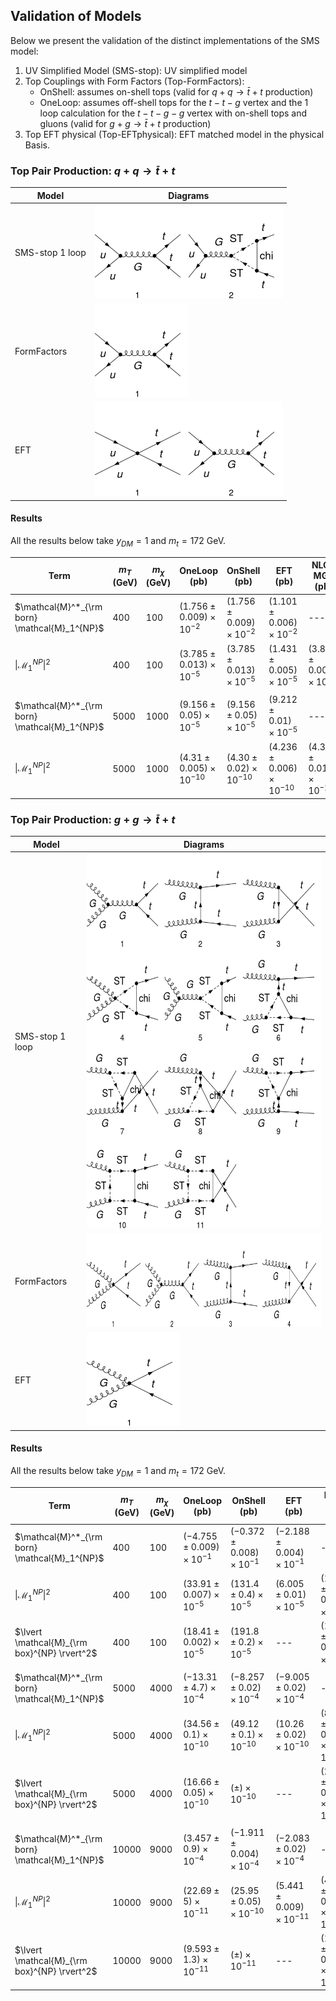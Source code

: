 ## Validation of Models


Below we present the validation of the distinct implementations of the SMS model:

 1. UV Simplified Model (SMS-stop): UV simplified model
 1. Top Couplings with Form Factors (Top-FormFactors):
    - OnShell: assumes on-shell tops (valid for $q + q \to \bar{t} + t$ production)
    - OneLoop: assumes off-shell tops for the $t-t-g$ vertex and the 1 loop calculation for the $t-t-g-g$ vertex with on-shell tops and gluons (valid for $g + g \to \bar{t} + t$ production)
  1. Top EFT physical (Top-EFTphysical): EFT matched model in the physical Basis.


### Top Pair Production: $q + q \to \bar{t} + t$


| Model     | Diagrams  |
|-----------|-----------|
| SMS-stop 1 loop | <img src="../mathematicaNBs/matching/SMS-stop-uutt-loop.png" width="300" height="150"> |
| FormFactors | <img src="../mathematicaNBs/matching/Top-FormFactors-uutt-loop.png" width="150" height="150"> |
| EFT | <img src="../mathematicaNBs/matching/Top-EFTphysical_simple-uutt-loop.png" width="300" height="150"> |

#### Results

All the results below take $y_{DM} =1$ and $m_{t} = 172$ GeV.

  | Term        | $m_{T}$ (GeV) | $m_{\chi}$ (GeV) | OneLoop (pb) | OnShell (pb) |   EFT (pb)  | NLO-MG5  (pb) |
  | ----------- | ------------- | ---------------- | ------- | ------- | ------ | --------- |
  |$\mathcal{M}^*_{\rm born} \mathcal{M}_1^{NP}$ |      400      |         100      |   $(1.756 \pm 0.009)\times10^{-2}$   |   $(1.756 \pm 0.009)\times10^{-2}$   |   $(1.101 \pm 0.006)\times10^{-2}$  | --- |
  |$\lvert \mathcal{M}_1^{NP} \rvert^2$ |     400      |         100     |   $(3.785 \pm 0.013)\times10^{-5}$   |   $(3.785 \pm 0.013)\times10^{-5}$   |   $(1.431 \pm 0.005)\times10^{-5}$  | $(3.800 \pm 0.006)\times10^{-5}$  |
  |  |  |  |  |   |   |  |
  |$\mathcal{M}^*_{\rm born} \mathcal{M}_1^{NP}$ |      5000      |         1000      |   $(9.156 \pm 0.05)\times10^{-5}$   |   $(9.156 \pm 0.05)\times10^{-5}$   |   $(9.212 \pm 0.01)\times10^{-5}$  | --- |
  |$\lvert \mathcal{M}_1^{NP} \rvert^2$ |     5000      |         1000     |   $(4.31 \pm 0.005)\times10^{-10}$   |   $(4.30 \pm 0.02)\times10^{-10}$   |   $(4.236 \pm 0.006)\times10^{-10}$  | $(4.326 \pm 0.012)\times10^{-10}$  |
  



### Top Pair Production: $g + g \to \bar{t} + t$


| Model     | Diagrams  |
|-----------|-----------|
| SMS-stop 1 loop | <img src="../mathematicaNBs/matching/SMS-stop-ggtt-loop.png" width="450" height="600"> |
| FormFactors | <img src="../mathematicaNBs/matching/Top-FormFactors-ggtt-loop.png" width="600" height="150"> |
| EFT | <img src="../mathematicaNBs/matching/Top-EFTphysical_simple-ggtt-loop.png" height="150"> |

#### Results

  All the results below take $y_{DM} =1$ and $m_{t} = 172$ GeV.

  | Term        | $m_{T}$ (GeV) | $m_{\chi}$ (GeV) | OneLoop (pb) | OnShell (pb) |   EFT (pb)  | NLO-MG5  (pb) |
  | ----------- | ------------- | ---------------- | ------- | ------- | ------ | --------- |
  |$\mathcal{M}^*_{\rm born} \mathcal{M}_1^{NP}$ |      400      |         100      |  $(-4.755 \pm 0.009)\times10^{-1}$   |   $(-0.372 \pm 0.008)\times10^{-1}$    |  $(-2.188 \pm 0.004)\times10^{-1}$   | --- |
  |$\lvert \mathcal{M}_1^{NP} \rvert^2$ |     400      |         100     |  $(33.91 \pm 0.007)\times10^{-5}$    |   $(131.4 \pm 0.4)\times10^{-5}$   |  $(6.005 \pm 0.01)\times10^{-5}$   | $(11.94 \pm 0.02)\times10^{-5}$  |
  |$\lvert \mathcal{M}_{\rm box}^{NP} \rvert^2$ |     400      |         100     |  $(18.41 \pm 0.002)\times10^{-5}$    |   $( 191.8 \pm 0.2)\times10^{-5}$   |  ---   | $(18.46 \pm 0.05)\times10^{-5}$  |
  |  |  |  |  |   |   |  |
  |$\mathcal{M}^*_{\rm born} \mathcal{M}_1^{NP}$ |      5000      |         4000      |  $(-13.31 \pm 4.7)\times10^{-4}$    | $(-8.257 \pm 0.02)\times10^{-4}$     |  $(-9.005 \pm 0.02)\times10^{-4}$   | --- |
  |$\lvert \mathcal{M}_1^{NP} \rvert^2$ |     5000      |         4000     |  $(34.56 \pm 0.1)\times10^{-10}$    |   $(49.12 \pm 0.1)\times10^{-10}$   | $(10.26 \pm 0.02)\times10^{-10}$  |  $(8.593 \pm 0.01)\times10^{-10}$  |
  |$\lvert \mathcal{M}_{\rm box}^{NP} \rvert^2$ |     5000      |         4000     |  $(16.66 \pm 0.05)\times10^{-10}$    |   $( \pm )\times10^{-10}$   |  ---   | $(20.83 \pm 0.03)\times10^{-10}$  |
  |  |  |  |  |   |   |  |
  |$\mathcal{M}^*_{\rm born} \mathcal{M}_1^{NP}$ |      10000      |         9000      |  $(3.457 \pm 0.9)\times10^{-4}$    | $(-1.911 \pm 0.004)\times10^{-4}$     |  $(-2.083 \pm 0.02)\times10^{-4}$   | --- |
  |$\lvert \mathcal{M}_1^{NP} \rvert^2$ |     10000      |         9000     |  $(22.69 \pm 5)\times10^{-11}$    |   $(25.95 \pm 0.05)\times10^{-10}$   | $(5.441 \pm 0.009)\times10^{-11}$  |  $(4.533 \pm 0.03)\times10^{-11}$  |
  |$\lvert \mathcal{M}_{\rm box}^{NP} \rvert^2$ |     10000      |         9000     |  $(9.593 \pm 1.3)\times10^{-11}$    |   $( \pm )\times10^{-11}$   |  ---   | $(11.48 \pm 0.02)\times10^{-11}$  |


  

